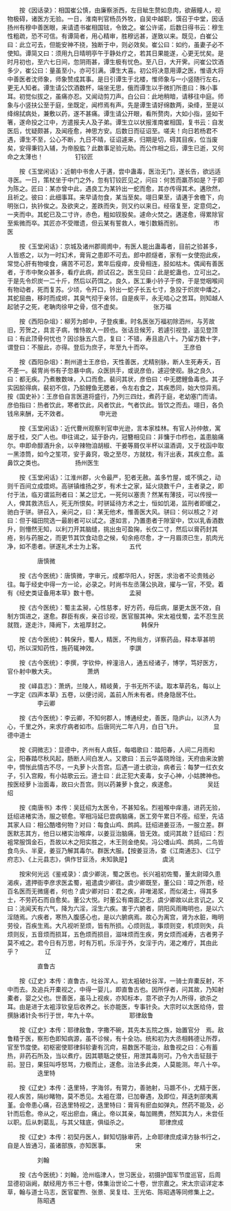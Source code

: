 <!-- { "loadSidebar": true } -->
　　按《因话录》：相国崔公慎，由廉察浙西，左目眦生赘如息肉，欲蔽瞳人，视物极碍，诸医方无验。一日，淮南判官杨员外牧，自吴中越职，馔召于中堂，因话扬州有穆中善医眼，来请遗书崔相国铉，令致之。崔公许诺，后数日得书云：穆生性粗疏，恐不可信。有谭简者，用心精审，胜穆远甚，遂致以来。既见，白崔公曰：此立可去，但能安神不挠，独断于中，则必效矣。崔公曰：如约，虽妻子必不使知。谭简又曰：须用九日晴明亭午于静处疗之，若其日果能遂，心更无忧矣。是时月初也，至六七日间，忽阴雨甚，谭生极有忧色。至八日，大开霁。问崔公饮酒多少，崔公曰：量虽至小，亦可引满。谭生大喜。初公将决意用谭之医，惟语大将中善医者沈师象，师象赞成其事。是日引谭生于北楼，惟师象与一小竖随行左右，更无人知者。谭生请公饮酒数杯，端坐无思，俄而谭生以手微扪所患曰：殊小事耳。初觉似拔之，虽痛亦忍。又闻动剪刀声。白公曰：此地稍暗，请移往中庭。师象与小竖扶公至于庭，坐既定，闻栉焉有声。先是谭生请好绵数两，染绛，至是以绛绵拭病处，兼敷以药，遂不甚痛。谭生请公开眼，看所赘肉，大如小指，竖如干箸，遂命投之江中，方遣报夫人及子弟。谭生立以状报淮南崔相国，复书云：自发医后，忧疑颇甚，及闻痊愈，神思方安。后数日而征诏至。嗟夫！向日若杨君不遇，谭生不至，公心不断，九日不晴，征诏遽来，归期是切，碍其目疾，位当废矣，安得秉钧入辅，为帝股肱？此数事足验元助。而公作相之后，谭生已逝，又何命之太薄也！
　　　　　钉铰匠

　　按《玉堂闲话》：近朝中书舍人于遘，尝中蛊毒，医治无门，遂长告，欲远适寻医。一日，策杖坐于中门之外，忽有钉铰匠见之，问曰：何苦而羸苶如是？于即为陈之。匠曰：某亦曾中此，遇良工为某钤出一蛇而愈，其亦传得其术。遘欣然，且祈之。彼曰：此细事耳。来早请勿食，某当至矣。翊日果至，请遘于舍檐下，向明张口，执钤俟之。及欲夹之，差跌而失，则又约以来日。经宿复至，定意伺之，一夹而中。其蛇已及二寸许，赤色，粗如钗股矣。遽命火焚之。遘遂愈，得累除官至紫微而卒。其匠亦不受赠遗，但云某有誓救人，唯引数觞而别。
　　　　　市医

　　按《玉堂闲话》：京城及诸州郡阛阓中，有医人能出蛊毒者，目前之验甚多，人皆惑之，以为一时幻术，膏肓之患即不可去。郎中颜燧者，家有一女使抱此疾，常觉心肝有物唼食，痛苦不可忍，累年后瘦瘁，皮骨相连，胫如枯木。偶闻有善医者，于市中聚众甚多，看疗此病，颜试召之。医生见曰：此是蛇蛊也，立可出之。于是先令炽炭一二十斤，然后以药饵之。良久，医工秉小钤子于傍，于是觉咽喉间有物动者，死而复苏。少顷，令开口，钤出一蛇子长五七寸，急投于炽炭中燔之，其蛇屈曲，移时而成烬，其臭气彻于亲邻，自是疾平，永无啮心之苦耳。则知越人起虢子之死，老聃肉徐甲之骨，信不虚矣。
　　　　　张万福

　　按《西阳杂俎》：柳芳为郎中，子登疾重。时名医张万福初除泗州，与芳故旧，芳贺之，具言子病，惟恃故人一顾也。张诘旦候芳，若遽引视登，遥见登顶曰：有此顶骨何忧也？因诊脉五六息，复曰：不错，寿且逾八十。乃留方数十字，谓登曰：不服此，亦得。登后为庶子，年至九十而卒。
　　　　　王彦伯

　　按《酉阳杂俎》：荆州道士王彦伯，天性善医，尤精别脉，断人生死寿夭，百不差一。裴冑尚书有子忽暴中病，众医拱手，或说彦伯，遽迎使视。脉之良久，曰：都无疾。乃煮散数味，入口而愈。裴问其状，彦伯曰：中无腮鲤鱼毒也。其子实因脍得病，裴初不信，乃脍鲤鱼无腮者，令左右食之，其疾悉同，始大惊异焉。　　按《国史补》：王彦伯自言医道将盛行，乃列三四灶，煮药于庭，老幼塞门而请。彦伯指曰：热者饮此，寒者饮此，风者饮此，气者饮此。皆饮之而去。翊日，各负钱帛来酬，无不效者。
　　　　　申光逊

　　按《玉堂闲话》：近代曹州观察判官申光逊，言本家桂林。有官人孙仲敖，寓居于桂，交广人也。申往谒之，延于卧内，冠簪相见曰：非慵于巾栉也，盖患脑痛尔。申即命醇酒升余，以辛辣物洎胡椒、干姜等屑仅半杯以温酒调，又于枕函中取一黑漆筒，如今之笙项，安于鼻窍，吸之至尽，方就枕，有汗出表，其疾立愈。盖鼻饮之类也。
　　　　　扬州医生

　　按《玉堂闲话》：江淮州郡，火令最严，犯者无赦。盖多竹屋，或不慎之，动则千百间立成煨烬。高骈镇维扬之岁，有术士之家，延火烧数千户，主者录之，即付于法，临刃谓监刑者曰：某之愆尤，一死何以塞责？然某有薄技，可以传授一人，俾其救济后人，死无所恨矣。时骈延待方术之士，恒如饥渴，监刑者即缓之，驰白于骈。骈召入，亲问之，曰：某无他术，惟善医大风。骈曰：何以核之？对曰：但于福田院选一最剧者可以试之。遂如言，乃置患者于隙室中，饮以乳香酒数升，则懵然无知，以利刀开其脑缝，挑出虫可盈掬，长仅二寸，然后以膏药封其疮，别与药服之，而更节其饮食动息之候，旬余疮尽愈，才一月眉须已生，肌肉光净，如不患者。骈遂礼术士为上客。
　　　　五代

　　　　　唐慎微

　　按《古今医统》：唐慎微，字审元，成都华阳人，好医，求治者不论贵贱必往。每于经史中得一方一论，必录之。时尚书左丞蒲公执政，擢与一官，不受。着有《经史类证备用本草》数十卷。
　　　　　孟昶

　　按《古今医统》：蜀主孟昶，心性慈孝，好方药，母后病，屡更太医不效，自制方饵进之，遂愈。群臣有疾，亲召诊视，医官服其神。宋太袓伐蜀，孟不忍生民就戮，遂走汴，降阙下，太袓厚封之。
　　　　　韩保升

　　按《古今医统》：韩保升，蜀人，精医，不拘局方，详察药品，释本草甚明切，所以深知药性，施药辄神效。
　　　　　李譔

　　按《古今医统》：李撰，字钦仲，梓潼涪人，通五经诸子，博学，笃好医方，官仆射中散大夫。
　　　　　萧炳

　　按《峄县志》：萧炳，兰陵人，精岐黄，于书无所不读。取本草药名，每以上一字定《四声本草》五卷，以便讨阅，盖前人所未有者。终身隐居不仕。
　　　　　李云卿

　　按《古今医统》：李云卿，不知何郡人，博通经史，善医，隐庐山，以济人为心，千里之外，来求疗病者如市。后唐同光二年八月，白日飞升。
　　　　　显德中道士

　　按《洞微志》：显德中，齐州有人病狂，每唱歌曰：踏阳春，人间二月雨和尘，阳春踏尽秋风起，肠断人间白发人。又歌曰：五云华盖晓玲珑，天府由来汝腑中，惆怅此情古不尽，一丸萝卜火吾宫。后遇一道士欲治，病者云：每梦一红衣女子，引入宫殿，有小姑歌云云。道士曰：此正犯大麦毒，女子心神，小姑脾神也。按医经萝卜治面毒，故曰火吾宫。则以药兼萝卜食之，疾遂愈。
　　　　　吴廷绍

　　按《南唐书》本传：吴廷绍为太医令，不甚知名。烈袓喉中痒濇，进药无验，廷绍进楮实汤，服之顿愈。宰相冯延巳尝病脑痛，医工旁午累日不痊。绍至，先诘其家人曰：相公酷嗜何物？对曰：每食山鸡、鹧鸪。廷绍进姜豆汤，一服立差。群医默志其方，他日以楮实治喉痒，以姜豆治脑痛，皆无效。或问其故？廷绍曰：烈袓常服饵金石，吾故以木之阳实胜之，木王则金绝矣。冯公嗜山鸡、鹧鸪，二鸟皆食鸟头、半夏，姜豆乃解其毒尔。群医大服。【按姜豆汤，查《江南通志》、《江宁府志》、《上元县志》，俱作甘豆汤，未知孰是】
　　　　　虞洮

　　按宋何光远《鉴戒录》：虞少卿洮，蜀之医也。长兴袓初佐蜀，董太尉璋久患渴疾，遣押衙李彦求医孟蜀，袓遣虞少卿往。虞少卿既至，董公曰：璋之所患，经百名医而无微瘥者，何也？虞少卿对曰：君之疾，非唯渴浆，而似渴士，得其多士，不劳药石而自愈矣。董公大悦。时董公有南面之志，虞少卿故以此言讥之。又曰：洮闻天有六气，降为六淫，淫生六疾。害于六腑者，阴阳风雨晦明也，是以六淫随焉。六疾者，寒热入腹感心也，是以六腑病焉。故心为离宫，肾为水脏，晦明劳役，百疾生焉。大凡视听至烦，皆有所损。心烦则乱，事烦则变，机烦则失，兵烦则反，五音烦而损耳，五色烦而损目，滋味烦而生疾，男女烦而减寿，古者男子莫不戒之。君今日有万思，时有万机，乐淫于外，女淫于内，渴之难疗，其由此乎？
　　　　辽

　　　　　直鲁古

　　按《辽史》本传：直鲁古，吐谷浑人。初太袓破吐谷浑，一骑士弃橐反射，不中而去。及追兵开橐视之，中得一婴儿，即直鲁古也。因所俘者，问其故，乃知射橐者，婴之父也。世善医，虽马上视疾，亦知标本，意不欲子为人所得，欲杀之耳。由是进于太袓淳钦皇后收养之。长亦能医，专事针灸。大宗时以太医给侍，尝撰脉诸针灸书行于世，年九十卒。
　　　　　耶律敌鲁

　　按《辽史》本传：耶律敌鲁，字撒不碗，其先本五院之族，始置官分　焉。敌鲁精于医，察形色即知病源，虽不诊候，有十全功。统和初为大丞相韩德让所荐，官至节度使。初枢密使耶律斜轸妻有沉疴，易数医不能治，敌鲁视之曰：心有蓄热，非药石所及，当以煮疗。因其聩聒之使狂，用泄其毒则可。乃令大击钲鼓于前。翌日，果狂叫呼怒骂，力极而止，遂愈。治法多此类，人莫能测。年八十卒。
　　　　　迭里特

　　按《辽史》本传：迭里特，字海邻，有膂力，善驰射，马踬不仆，尤精于医，视人疾苦，隔纱睹物，莫不悉见。太袓在潜，已加眷遇，及即位，拜迭刺部夷离堇。会帝患心痛，召迭里特视之，迭里特曰：膏肓有瘀血如弹丸，然药不能及，必针而后愈。帝从之，呕出瘀血，痛止。帝以其亲，每加赐赉，然知其为人，未尝任以职。后从刺葛乱，与其父辖底，俱缢杀之。
　　　　　耶律庶成

　　按《辽史》本传：初契丹医人，鲜知切脉审药，上命耶律庶成译方脉书行之，自是人皆通习，虽诸部族，亦知医事。
　　　　宋

　　　　　刘翰

　　按《古今医统》：刘翰，沧州临津人，世习医业，初摄护国军节度巡官，后周显德初诣阙，献经用方书三十卷，体集治世论二十卷，世宗嘉之。宋太宗诏详定本草，翰与道士马志，医官翟煦、张景、吴复珪、王光佑、陈昭遇等同修集上之。
　　　　　陈昭遇

